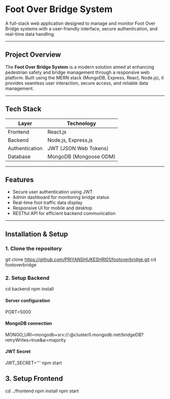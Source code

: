 # Foot Over Bridge System

A full-stack web application designed to manage and monitor Foot Over Bridge systems with a user-friendly interface, secure authentication, and real-time data handling.

---

## Project Overview

The **Foot Over Bridge System** is a modern solution aimed at enhancing pedestrian safety and bridge management through a responsive web platform. Built using the MERN stack (MongoDB, Express, React, Node.js), it provides seamless user interaction, secure access, and reliable data management.

---

##  Tech Stack

| Layer        | Technology     |
|--------------|----------------|
| Frontend     | React.js       |
| Backend      | Node.js, Express.js |
| Authentication | JWT (JSON Web Tokens) |
| Database     | MongoDB (Mongoose ODM) |

---

##  Features

-  Secure user authentication using JWT
-  Admin dashboard for monitoring bridge status
-  Real-time foot traffic data display
-  Responsive UI for mobile and desktop
-  RESTful API for efficient backend communication

---

##  Installation & Setup

### 1. Clone the repository

git clone https://github.com/PRIYANSHUKESHRI01/footoverbridge.git
cd footoverbridge

### 2. Setup Backend
cd backend
npm install
#### Server configuration
PORT=5000

#### MongoDB connection
MONGO_URI=mongodb+srv://<PRIYANSHUKESHRI01>:<password>@cluster0.mongodb.net/bridgeDB?retryWrites=true&w=majority

#### JWT Secret
JWT_SECRET='''
npm start

## 3. Setup Frontend
cd ../frontend
npm install
npm start


